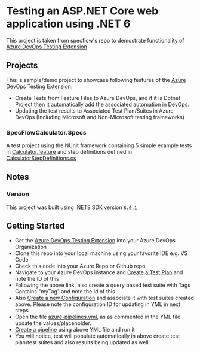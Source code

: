 # Testing an ASP.NET Core web application using .NET 6

This project is taken from specflow's repo to demostrate functionality of [Azure DevOps Testing Extension](https://marketplace.visualstudio.com/items?itemName=RajUppadhyay.ado-testingextension)


## Projects
This is sample/demo project to showcase following features of the [Azure DevOps Testing Extension](https://marketplace.visualstudio.com/items?itemName=RajUppadhyay.ado-testingextension):
- Create Tests from Feature Files to Azure DevOps, and if it is Dotnet Project then it automatically add the associated automation in DevOps. 
- Updating the test results to Associated Test Plan/Suites in Azure DevOps (Including Microsoft and Non-Microsoft testing frameworks)

### SpecFlowCalculator.Specs

A test project using the NUnit framework containing 5 simple example tests in [Calculator.feature](./SpecFlowCalculator.Specs/Features/Calculator.feature) and step definitions defined in [CalculatorStepDefinitions.cs](./SpecFlowCalculator.Specs/Steps/CalculatorStepDefinitions.cs)

## Notes

### Version

This project was built using .NET8 SDK version ```8.0.1```

## Getting Started

- Get the [Azure DevOps Testing Extension](https://marketplace.visualstudio.com/items?itemName=RajUppadhyay.ado-testingextension) into your Azure DevOps Organization
- Clone this repo into your local machine using your favorite IDE e.g. VS Code
- Check this code into your Azure Repo or Github repo
- Navigate to your Azure DevOps instance and [Create a Test Plan](https://learn.microsoft.com/en-us/azure/devops/test/create-a-test-plan?view=azure-devops#create-a-test-plan) and note the ID of this
- Following the above link, also create a query based test suite with Tags Contains "myTag" and note the Id of this
- Also [Create a new Configuration](https://learn.microsoft.com/en-us/azure/devops/test/test-different-configurations?view=azure-devops&tabs=browser) and associate it with test suites created above. Please note the configuration ID for updating in YML in next steps
- Open the file [azure-pipelines.yml](./azure-pipelines.yml), as as commented in the YML file update the values/placeholder.
- [Create a pipeline](https://learn.microsoft.com/en-us/power-apps/maker/canvas-apps/test-studio-yaml-pipeline#create-a-pipeline) using above YML file and run it
- You will notice, test will populate automatically in above create test plan/test suites and also results being updated as well.
